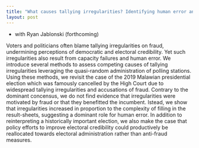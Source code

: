 ```yaml
---
title: "What causes tallying irregularities? Identifying human error and fraud in the 2019 Malawian elections"
layout: post
---
```


- with Ryan Jablonski (forthcoming)

Voters and politicians often blame tallying irregularities on fraud, undermining perceptions of democratic and electoral credibility. Yet such irregularities also result from capacity failures and human error. We introduce several methods to assess competing causes of tallying irregularities leveraging the quasi-random administration of polling stations. Using these methods, we revisit the case of the 2019 Malawian presidential election which was famously cancelled by the High Court due to widespread tallying irregularities and accusations of fraud. Contrary to the dominant concensus, we do not find evidence that irregularities were motivated by fraud or that they benefitted the incumbent. Istead, we show that irregularities increased in proportion to the complexity of filling in the result-sheets, suggesting a dominant role for human error. In addition to reinterpreting a historically important election, we also make the case that policy efforts to improve electoral credibility could productively be reallocated towards electoral administration rather than anti-fraud measures.

